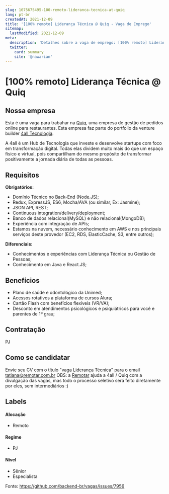 ```yaml
---
slug: 1075675495-100-remoto-lideranca-tecnica-at-quiq
lang: pt-br
createdAt: 2021-12-09
title: '[100% remoto] Liderança Técnica @ Quiq - Vaga de Emprego'
sitemap:
  lastModified: 2021-12-09
meta:
  description: 'Detalhes sobre a vaga de emprego: [100% remoto] Liderança Técnica @ Quiq'
  twitter:
    card: summary
    site: '@nawarian'
---
```


# [100% remoto] Liderança Técnica @ Quiq

## Nossa empresa

Esta é uma vaga para trabahar na [Quiq](https://bit.ly/3lP4Kcs), uma empresa de gestão de pedidos online para restaurantes. Esta empresa faz parte do portfolio da venture builder [4all Tecnologia](https://www.4all.com/?utm_source=remotar).

A 4all é um Hub de Tecnologia que investe e desenvolve startups com foco em transformação digital. Todas elas dividem muito mais do que um espaço físico e virtual, pois compartilham do mesmo propósito de transformar positivamente a jornada diária de todas as pessoas.

## Requisitos

**Obrigatórios:**

- Domínio Técnico no Back-End (Node.JS);
- Redux, ExpressJS, ES6, Mocha/AVA (ou similar, Ex: Jasmine);
- JSON API, REST;
- Continuous integration/delivery/deployment;
- Banco de dados relacional(MySQL) e não relacional(MongoDB);
- Experiência com integração de APIs;
- Estamos na nuvem, necessário conhecimento em AWS e nos principais serviços deste provedor (EC2, RDS, ElasticCache, S3, entre outros);

**Diferenciais:**

- Conhecimentos e experiências com Liderança Técnica ou Gestão de Pessoas;
- Conhecimento em Java e React.JS;

## Benefícios

- Plano de saúde e odontológico da Unimed;
- Acessos rotativos a plataforma de cursos Alura;
- Cartão Flash com benefícios flexíveis (VR/VA);
- Desconto em atendimentos psicológicos e psiquiátricos para você e parentes de 1º grau;

## Contratação

PJ

## Como se candidatar

Envie seu CV com o título "vaga Liderança Técnica" para o email tatiana@remotar.com.br
OBS: a [Remotar](https://remotar.com.br/?utm_source=github) ajuda a 4all / Quiq com a divulgação das vagas, mas todo o processo seletivo será feito diretamente por eles, sem intermediários :)


## Labels
<!-- retire os labels que não fazem sentido à vaga -->

#### Alocação
- Remoto

#### Regime
- PJ

#### Nível
- Sênior
- Especialista




Fonte: https://github.com/backend-br/vagas/issues/7956